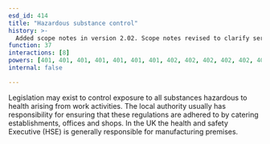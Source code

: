 ```yaml
---
esd_id: 414
title: "Hazardous substance control"
history: >-
  Added scope notes in version 2.02. Scope notes revised to clarify service and include relevant legislation in version 3.00. Name changed to 'Hazardous substance control' in version 4.00.
function: 37
interactions: [8]
powers: [401, 401, 401, 401, 401, 401, 401, 402, 402, 402, 402, 402, 402, 402, 1325, 1326, 1327, 1328, 1329, 1330, 1331, 1332, 1333, 1334, 1335, 1336, 1337, 1338, 1339, 1340, 1341, 2641, 2641]
internal: false

---
```


Legislation may exist to control exposure to all substances hazardous to health arising from work activities. The local authority usually has responsibility for ensuring that these regulations are adhered to by catering establishments, offices and shops. 
In the UK the health and safety Executive (HSE) is generally responsible for manufacturing premises.

